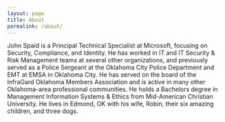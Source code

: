 ```yaml
---
layout: page
title: About
permalink: /about/
---
```


John Spaid is a Principal Technical Specialist at Microsoft, focusing on Security, Compliance, and Identity. He has worked in IT and IT Security & Risk Management teams at several other organizations, and previously served as a Police Sergeant at the Oklahoma City Police Department and EMT at EMSA in Oklahoma City. He has served on the board of the InfraGard Oklahoma Members Association and is active in many other Oklahoma-area professional communities. He holds a Bachelors degree in Management Information Systems & Ethics from Mid-American Christian University. He lives in Edmond, OK with his wife, Robin, their six amazing children, and three dogs.

